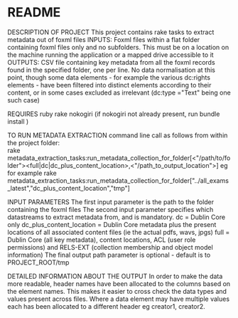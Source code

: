 # README

DESCRIPTION OF PROJECT
This project contains  rake tasks to extract metadata out of foxml files
INPUTS: Foxml files within a flat folder containing foxml files only and no subfolders. This must be on a location on the machine running the application or a mapped drive accessible to it
OUTPUTS: CSV file containing key metadata from all the foxml records found in the specified folder, one per line. No data normalisation at this point, though some data elements - for example the various dc:rights elements - have been filtered into  distinct elements according to their content, or in some cases excluded as irrelevant (dc:type ="Text" being one such case)

REQUIRES
ruby
rake
nokogiri (if nokogiri not already present, run bundle install )

TO RUN METADATA EXTRACTION
command line call as follows from within the project folder:  
rake metadata_extraction_tasks:run_metadata_collection_for_folder[<"/path/to/folder"><full|dc|dc_plus_content_location>,<"/path_to_output_location">]
eg for example rake metadata_extraction_tasks:run_metadata_collection_for_folder["../all_exams_latest","dc_plus_content_location","tmp"]

INPUT PARAMETERS
The first input parameter is the path to the folder containing the foxml files
The second input parameter specifies which  datastreams to extract metadata from, and is mandatory.
  dc = Dublin Core only
  dc_plus_content_location = Dublin Core metadata plus the present locations of all associated content files (ie the actual pdfs, wavs, jpgs)
  full =  Dublin Core (all key metadata), content locations,  ACL (user role permissions) and RELS-EXT (collection membership and object model information)
The final output path parameter is optional - default is to PROJECT_ROOT/tmp

DETAILED INFORMATION  ABOUT THE OUTPUT
In order to make the data more readable, header names have been allocated to the columns
based on the element names. This makes it easier to cross check the data types and values present across files. Where a data element may have multiple values each has been allocated to a different header eg creator1, creator2.
